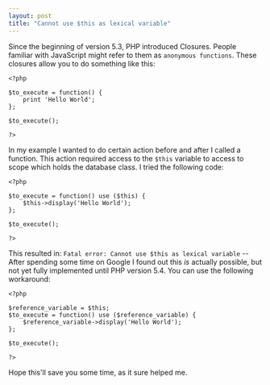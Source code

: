 ```yaml
---
layout: post
title: "Cannot use $this as lexical variable"
---
```


Since the beginning of version 5.3, PHP introduced Closures. People familiar with JavaScript might refer to them as `anonymous functions`. These closures allow you to do something like this:

<?prettify?>
	<?php

	$to_execute = function() {
		print 'Hello World';
	};

	$to_execute();

	?>

In my example I wanted to do certain action before and after I called a function. This action required access to the `$this` variable to access to scope which holds the database class. I tried the following code:

<?prettify?>
	<?php

	$to_execute = function() use ($this) {
		$this->display('Hello World');
	};

	$to_execute();

	?>

This resulted in: `Fatal error: Cannot use $this as lexical variable` -- After spending some time on Google I found out this *is* actually possible, but not yet fully implemented until PHP version 5.4. You can use the following workaround:

<?prettify?>
	<?php

	$reference_variable = $this;
	$to_execute = function() use ($reference_variable) {
		$reference_variable->display('Hello World');
	};

	$to_execute();

	?>

Hope this'll save you some time, as it sure helped me.
